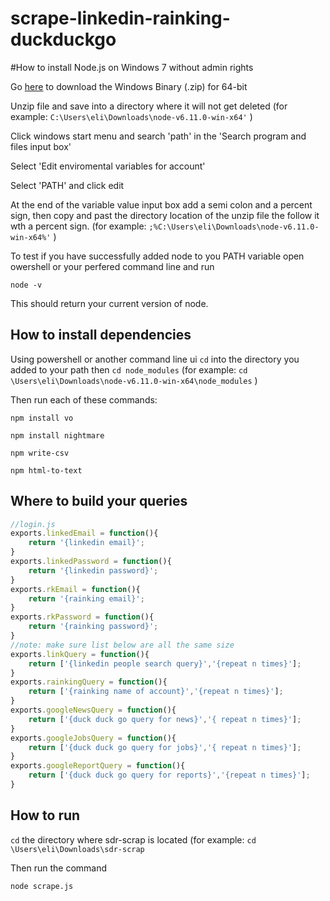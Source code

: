 # scrape-linkedin-rainking-duckduckgo

#How to install Node.js on Windows 7 without admin rights

Go [here](https://nodejs.org/en/download/) to download the Windows Binary (.zip) for 64-bit

Unzip file and save into a directory where it will not get deleted (for example: `C:\Users\eli\Downloads\node-v6.11.0-win-x64'` )

Click windows start menu and search 'path' in the 'Search program and files input box' 

Select 'Edit enviromental variables for account'

Select 'PATH' and click edit

At the end of the variable value input box add a semi colon and a percent sign, then copy and past the directory location of the unzip file  the follow it wth a percent sign. (for example: `;%C:\Users\eli\Downloads\node-v6.11.0-win-x64%'` )

To test if you have successfully added node to you PATH variable open owershell or your perfered command line and run

`node -v` 

This should return your current version of node.

## How to install dependencies

Using powershell or another command line ui `cd` into the directory you added to your path then `cd node_modules` (for example: `cd \Users\eli\Downloads\node-v6.11.0-win-x64\node_modules` )

Then run each of these commands:

`npm install vo`

`npm install nightmare`

`npm write-csv`

`npm html-to-text`


## Where to build your queries
```javascript
//login.js
exports.linkedEmail = function(){
	return '{linkedin email}';
}
exports.linkedPassword = function(){
	return '{linkedin password}';
}
exports.rkEmail = function(){
	return '{rainking email}';
}
exports.rkPassword = function(){
	return '{rainking password}';
}
//note: make sure list below are all the same size
exports.linkQuery = function(){
	return ['{linkedin people search query}','{repeat n times}'];
}
exports.rainkingQuery = function(){
	return ['{rainking name of account}','{repeat n times}'];
}
exports.googleNewsQuery = function(){
	return ['{duck duck go query for news}','{ repeat n times}'];
}
exports.googleJobsQuery = function(){
	return ['{duck duck go query for jobs}','{ repeat n times}'];
}
exports.googleReportQuery = function(){
	return ['{duck duck go query for reports}','{repeat n times}'];
}
```

## How to run
`cd` the directory where sdr-scrap is located  (for example: `cd \Users\eli\Downloads\sdr-scrap`

Then run the command

`node scrape.js`